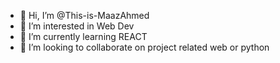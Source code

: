 - 👋 Hi, I’m @This-is-MaazAhmed
- 👀 I’m interested in Web Dev
- 🌱 I’m currently learning REACT
- 💞️ I’m looking to collaborate on project related web or python 

<!---
This-is-MaazAhmed/This-is-MaazAhmed is a ✨ special ✨ repository because its `README.md` (this file) appears on your GitHub profile.
You can click the Preview link to take a look at your changes.
--->
